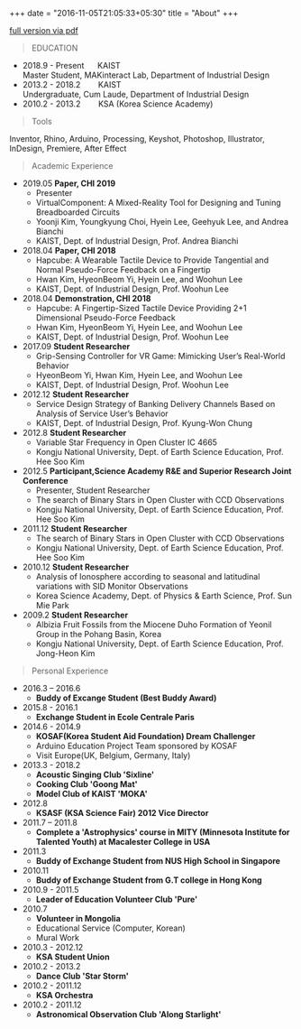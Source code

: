 +++
date = "2016-11-05T21:05:33+05:30"
title = "About"
+++

[full version via pdf](https://hyein.me/cv.pdf)

> EDUCATION

- 2018.9 - Present &nbsp;&nbsp;&nbsp;&nbsp;
KAIST<br/>
Master Student, MAKinteract Lab, Department of Industrial Design
- 2013.2 - 2018.2 &nbsp;&nbsp;&nbsp;&nbsp;&nbsp;&nbsp;
KAIST<br/>
Undergraduate, Cum Laude, Department of Industrial Design
- 2010.2 - 2013.2 &nbsp;&nbsp;&nbsp;&nbsp;&nbsp;&nbsp;
KSA (Korea Science Academy)

> Tools

Inventor, Rhino, Arduino, Processing, Keyshot, Photoshop, Illustrator, InDesign, Premiere, After Effect


> Academic Experience

* 2019.05 **Paper, CHI 2019**
    * Presenter
    * VirtualComponent: A Mixed-Reality Tool for Designing and Tuning Breadboarded Circuits
    * Yoonji Kim, Youngkyung Choi, Hyein Lee, Geehyuk Lee, and Andrea Bianchi
    * KAIST, Dept. of Industrial Design, Prof. Andrea Bianchi
* 2018.04 **Paper, CHI 2018**
    * Hapcube: A Wearable Tactile Device to Provide Tangential and Normal Pseudo-Force
Feedback on a Fingertip
    * Hwan Kim, HyeonBeom Yi, Hyein Lee, and Woohun Lee
    * KAIST, Dept. of Industrial Design, Prof. Woohun Lee
* 2018.04 **Demonstration, CHI 2018**
    * Hapcube: A Fingertip-Sized Tactile Device Providing 2+1 Dimensional Pseudo-Force
Feedback
    * Hwan Kim, HyeonBeom Yi, Hyein Lee, and Woohun Lee
    * KAIST, Dept. of Industrial Design, Prof. Woohun Lee
* 2017.09 **Student Researcher**
    * Grip-Sensing Controller for VR Game: Mimicking User’s Real-World Behavior
    * HyeonBeom Yi, Hwan Kim, Hyein Lee, and Woohun Lee
    * KAIST, Dept. of Industrial Design, Prof. Woohun Lee
* 2012.12 **Student Researcher**
    * Service Design Strategy of Banking Delivery Channels Based on Analysis of Service User’s
Behavior
    * KAIST, Dept. of Industrial Design, Prof. Kyung-Won Chung
* 2012.8 **Student Researcher**
    * Variable Star Frequency in Open Cluster IC 4665
    * Kongju National University, Dept. of Earth Science Education, Prof. Hee Soo Kim
* 2012.5 **Participant,Science Academy R&E and Superior Research Joint Conference**
    * Presenter, Student Researcher
    * The search of Binary Stars in Open Cluster with CCD Observations
    * Kongju National University, Dept. of Earth Science Education, Prof. Hee Soo Kim
* 2011.12 **Student Researcher**
    * The search of Binary Stars in Open Cluster with CCD Observations
    * Kongju National University, Dept. of Earth Science Education, Prof. Hee Soo Kim
* 2010.12 **Student Researcher**
    * Analysis of Ionosphere according to seasonal and latitudinal variations with SID Monitor
Observations
    * Korea Science Academy, Dept. of Physics & Earth Science, Prof. Sun Mie Park
* 2009.2 **Student Researcher**
    * Albizia Fruit Fossils from the Miocene Duho Formation of Yeonil Group in the Pohang
Basin, Korea
    * Kongju National University, Dept. of Earth Science Education, Prof. Jong-Heon Kim

> Personal Experience

* 2016.3 – 2016.6
    * **Buddy of Excange Student (Best Buddy Award)**
* 2015.8 - 2016.1
    * **Exchange Student in Ecole Centrale Paris**
* 2014.6 - 2014.9
    * **KOSAF(Korea Student Aid Foundation) Dream Challenger**
    * Arduino Education Project Team sponsored by KOSAF
    * Visit Europe(UK, Belgium, Germany, Italy)
* 2013.3 - 2018.2
    * **Acoustic Singing Club 'Sixline'**
    * **Cooking Club 'Goong Mat'**
    * **Model Club of KAIST 'MOKA'**
* 2012.8
    * **KSASF (KSA Science Fair) 2012 Vice Director**
* 2011.7 – 2011.8
    * **Complete a 'Astrophysics' course in MITY (Minnesota Institute for Talented Youth) at Macalester College in USA**
* 2011.3
    * **Buddy of Exchange Student from NUS High School in Singapore**
* 2010.11
    * **Buddy of Exchange Student from G.T college in Hong Kong**
* 2010.9 - 2011.5
    * **Leader of Education Volunteer Club 'Pure'**
* 2010.7
    * **Volunteer in Mongolia**
    * Educational Service (Computer, Korean)
    * Mural Work
* 2010.3 - 2012.12
    * **KSA Student Union**
* 2010.2 - 2013.2
    * **Dance Club 'Star Storm'**
* 2010.2 - 2011.12
    * **KSA Orchestra**
* 2010.2 - 2011.12
    * **Astronomical Observation Club 'Along Starlight'**
